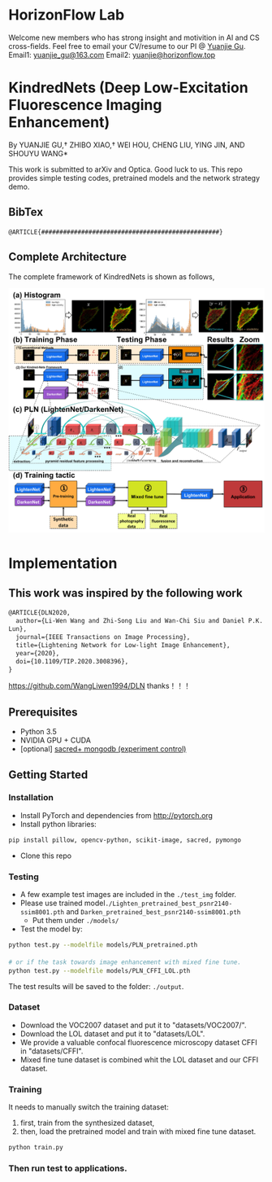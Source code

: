# HorizonFlow Lab
Welcome new members who has strong insight and motivition in AI and CS cross-fields. Feel free to email your CV/resume to our PI
@ [Yuanjie Gu](https://github.com/GuYuanjie).
Email1: yuanjie_gu@163.com
Email2: yuanjie@horizonflow.top

# KindredNets (Deep Low-Excitation Fluorescence Imaging Enhancement)

By YUANJIE GU,† ZHIBO XIAO,† WEI HOU, CHENG LIU, YING JIN, AND SHOUYU WANG*

This work is submitted to arXiv and Optica. Good luck to us.
This repo provides simple testing codes, pretrained models and the network strategy demo.



## BibTex

```
@ARTICLE{#################################################}
```

## Complete Architecture

The complete framework of KindredNets is shown as follows,

![](figures/architecture.jpg)

# Implementation

## This work was inspired by the following work
```
@ARTICLE{DLN2020,
  author={Li-Wen Wang and Zhi-Song Liu and Wan-Chi Siu and Daniel P.K. Lun},
  journal={IEEE Transactions on Image Processing}, 
  title={Lightening Network for Low-light Image Enhancement}, 
  year={2020},
  doi={10.1109/TIP.2020.3008396},
}
```
https://github.com/WangLiwen1994/DLN
thanks！！！
## Prerequisites

- Python 3.5
- NVIDIA GPU + CUDA
- [optional] [sacred+ mongodb (experiment control)](https://pypi.org/project/sacred/) 

## Getting Started

### Installation

- Install PyTorch and dependencies from http://pytorch.org
- Install python libraries:

```bash
pip install pillow, opencv-python, scikit-image, sacred, pymongo
```

- Clone this repo


### Testing

- A few example test images are included in the `./test_img` folder.
- Please use trained model`./Lighten_pretrained_best_psnr2140-ssim8001.pth` and `Darken_pretrained_best_psnr2140-ssim8001.pth`
  - Put them under `./models/`
- Test the model by:

```bash
python test.py --modelfile models/PLN_pretrained.pth

# or if the task towards image enhancement with mixed fine tune.
python test.py --modelfile models/PLN_CFFI_LOL.pth
```

The test results will be saved to the folder: `./output`.


### Dataset

- Download the VOC2007 dataset and put it to "datasets/VOC2007/".
- Download the LOL dataset and put it to "datasets/LOL".
- We provide a valuable confocal fluorescence microscopy dataset CFFI in "datasets/CFFI".
- Mixed fine tune dataset is combined whit the LOL dataset and our CFFI dataset.

### Training

It needs to manually switch the training dataset: 

1) first, train from the synthesized dataset, 
2) then, load the pretrained model and train with mixed fine tune dataset.

```bash
python train.py 
```

### Then run test to applications.
